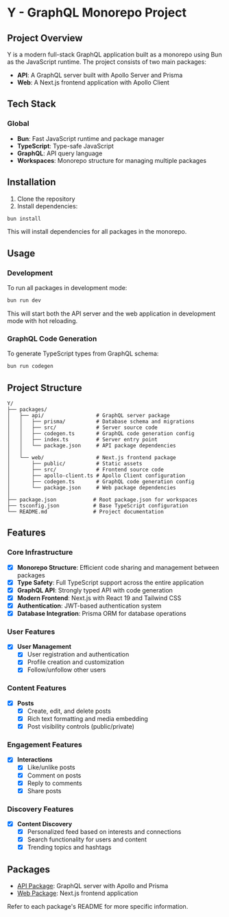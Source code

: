 # Y - GraphQL Monorepo Project

## Project Overview

Y is a modern full-stack GraphQL application built as a monorepo using Bun as the JavaScript runtime. The project consists of two main packages:

- **API**: A GraphQL server built with Apollo Server and Prisma
- **Web**: A Next.js frontend application with Apollo Client

## Tech Stack

### Global

- **Bun**: Fast JavaScript runtime and package manager
- **TypeScript**: Type-safe JavaScript
- **GraphQL**: API query language
- **Workspaces**: Monorepo structure for managing multiple packages

## Installation

1. Clone the repository
2. Install dependencies:

```bash
bun install
```

This will install dependencies for all packages in the monorepo.

## Usage

### Development

To run all packages in development mode:

```bash
bun run dev
```

This will start both the API server and the web application in development mode with hot reloading.

### GraphQL Code Generation

To generate TypeScript types from GraphQL schema:

```bash
bun run codegen
```

## Project Structure

```
Y/
├── packages/
│   ├── api/                 # GraphQL server package
│   │   ├── prisma/          # Database schema and migrations
│   │   ├── src/             # Server source code
│   │   ├── codegen.ts       # GraphQL code generation config
│   │   ├── index.ts         # Server entry point
│   │   └── package.json     # API package dependencies
│   │
│   └── web/                 # Next.js frontend package
│       ├── public/          # Static assets
│       ├── src/             # Frontend source code
│       ├── apollo-client.ts # Apollo Client configuration
│       ├── codegen.ts       # GraphQL code generation config
│       └── package.json     # Web package dependencies
│
├── package.json            # Root package.json for workspaces
├── tsconfig.json           # Base TypeScript configuration
└── README.md               # Project documentation
```

## Features

### Core Infrastructure

- [x] **Monorepo Structure**: Efficient code sharing and management between packages
- [x] **Type Safety**: Full TypeScript support across the entire application
- [x] **GraphQL API**: Strongly typed API with code generation
- [x] **Modern Frontend**: Next.js with React 19 and Tailwind CSS
- [x] **Authentication**: JWT-based authentication system
- [x] **Database Integration**: Prisma ORM for database operations

### User Features

- [x] **User Management**
  - [x] User registration and authentication
  - [x] Profile creation and customization
  - [x] Follow/unfollow other users

### Content Features

- [x] **Posts**
  - [x] Create, edit, and delete posts
  - [x] Rich text formatting and media embedding
  - [x] Post visibility controls (public/private)

### Engagement Features

- [x] **Interactions**
  - [x] Like/unlike posts
  - [x] Comment on posts
  - [x] Reply to comments
  - [x] Share posts

### Discovery Features

- [x] **Content Discovery**
  - [x] Personalized feed based on interests and connections
  - [x] Search functionality for users and content
  - [x] Trending topics and hashtags

## Packages

- [API Package](./packages/api/README.md): GraphQL server with Apollo and Prisma
- [Web Package](./packages/web/README.md): Next.js frontend application

Refer to each package's README for more specific information.
